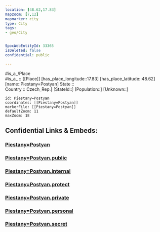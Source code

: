 ```yaml
---
location: [48.62,17.83] 
mapzoom: [7,12] 
mapmarker: city 
type: City
tags:
- geo/City


SpocWebEntityId: 33365
isDeleted: false
confidential: public

---
```

#is_a_/Place  
#is_a_ :: [[Place]] 
[has_place_longitude::17.83] 
[has_place_latitude::48.62] 
[name::Piestany=Postyan] 
State ::  
Country :: Czech_Rep.] 
[StateId::] 
[Population::] 
[Unknown::] 


```leaflet
id: Piestany=Postyan
coordinates: [[Piestany=Postyan]] 
markerFile: [[Piestany=Postyan]] 
defaultZoom: 11 
maxZoom: 18
```


## Confidential Links & Embeds: 

### [Piestany=Postyan](/_Standards/Earth/Continent/Europe/Europe~Central/Slovakia/Regions~Slovakia/Trnavský/City/Piestany=Postyan.md) 

### [Piestany=Postyan.public](/_public/Earth/Continent/Europe/Europe~Central/Slovakia/Regions~Slovakia/Trnavský/City/Piestany=Postyan.public.md) 

### [Piestany=Postyan.internal](/_internal/Earth/Continent/Europe/Europe~Central/Slovakia/Regions~Slovakia/Trnavský/City/Piestany=Postyan.internal.md) 

### [Piestany=Postyan.protect](/_protect/Earth/Continent/Europe/Europe~Central/Slovakia/Regions~Slovakia/Trnavský/City/Piestany=Postyan.protect.md) 

### [Piestany=Postyan.private](/_private/Earth/Continent/Europe/Europe~Central/Slovakia/Regions~Slovakia/Trnavský/City/Piestany=Postyan.private.md) 

### [Piestany=Postyan.personal](/_personal/Earth/Continent/Europe/Europe~Central/Slovakia/Regions~Slovakia/Trnavský/City/Piestany=Postyan.personal.md) 

### [Piestany=Postyan.secret](/_secret/Earth/Continent/Europe/Europe~Central/Slovakia/Regions~Slovakia/Trnavský/City/Piestany=Postyan.secret.md)

